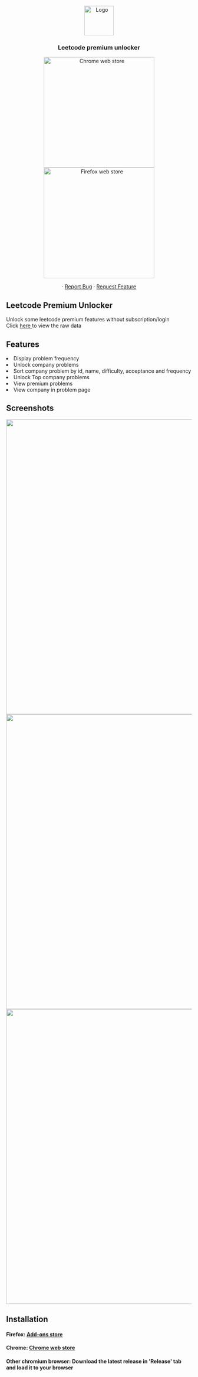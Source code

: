 

<br />
<div align="center">
  <a href="https://github.com/Edwardsoen/Leetcode-Premium-Unlocker">
    <img src="https://github.com/Edwardsoen/Leetcode-Premium-Unlocker/blob/master/assets/logo.png" alt="Logo" width="80" height="80">
  </a>

<h3 align="center">Leetcode premium unlocker</h3>
     <a href = "https://chrome.google.com/webstore/detail/leetcode-premium-unlocker/gnpcbhmchfdadabkcmooljbhgdemgiof"> <img src = "https://github.com/Edwardsoen/Leetcode-Premium-Unlocker/blob/master/screenshots/chrome-web-store.png?raw=true" alt = "Chrome web store" width = 300></a>
<a href = "https://addons.mozilla.org/en-US/firefox/addon/leetcode-premium-unlocker/"> <img src = "https://github.com/Edwardsoen/Leetcode-Premium-Unlocker/blob/master/screenshots/firefox-add-ons.png?raw=true" alt = "Firefox web store" width = 300></a>
      
  <p align="center">
    ·
    <a href="https://github.com/Edwardsoen/Leetcode-Premium-Unlocker/issues">Report Bug</a>
    ·
    <a href="https://github.com/Edwardsoen/Leetcode-Premium-Unlocker/issues">Request Feature</a>

  </p>
</div>



## Leetcode Premium Unlocker 
Unlock some leetcode premium features without subscription/login <br>
Click <a href = "https://docs.google.com/spreadsheets/d/1ilv8yYAIcggzTkehjuB_dsRI4LUxjkTPZz4hsBKJvwo/edit#gid=1555553759"> here </a> to view the raw data 

## Features 
<li>Display problem frequency</li>
<li>Unlock company problems</li>
<li>Sort company problem by id, name, difficulty, acceptance and frequency</li>
<li>Unlock Top company problems</li>
<li>View premium problems</li>
<li>View company in problem page</li>

## Screenshots 

<img src="https://github.com/Edwardsoen/Leetcode-Premium-Unlocker/blob/master/screenshots/Capure.PNG" width="800">
<img src="https://github.com/Edwardsoen/Leetcode-Premium-Unlocker/blob/master/screenshots/Capure2.PNG" width="800">
<img src="https://github.com/Edwardsoen/Leetcode-Premium-Unlocker/blob/master/screenshots/Capure3.PNG" width="800">

## Installation 
<h4> Firefox: <a href = "https://addons.mozilla.org/en-US/firefox/addon/leetcode-premium-unlocker/">Add-ons store </a></h4> 
<h4> Chrome: <a href = "https://chrome.google.com/webstore/detail/leetcode-premium-unlocker/gnpcbhmchfdadabkcmooljbhgdemgiof" >Chrome web store</a> 
<h4> Other chromium browser: Download the latest release in 'Release' tab and load it to your browser 
 

